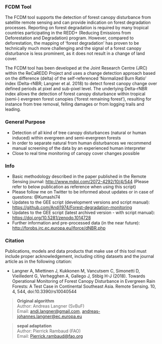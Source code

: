 ### FCDM Tool
The FCDM tool supports the detection of forest canopy disturbance from satellite remote sensing and can provide indication on forest degradation processes. 
Reporting on forest degradation is required by many tropical countries participating in the REDD+ (Reducing Emissions from Deforestation and Degradation) program. 
However, compared to deforestation, the mapping of ‘forest degradation’ has proven to be technically much more challenging and the signal of a forest canopy 
disturbance is less prominent, as it does not result in a change of land cover.

The FCDM tool has been developed at the Joint Research Centre (JRC) within the ReCaREDD Project and uses a change detection approach based on the difference (delta) 
of the self-referenced ‘Normalized Burn Ratio’ index (Delta-rNBR; Langner et al. 2018) to detect forest canopy change over defined periods at pixel and sub-pixel level. 
The underlying Delta-rNBR index allows the detection of forest canopy disturbance within tropical (semi-) evergreen forest canopies (‘forest remaining forest’), 
resulting for instance from tree removal, felling damages or from logging trails and leading.

### General Purpose  
- Detection of all kind of tree canopy disturbances (natural or human induced) within evergreen and semi-evergreen forests
- In order to separate natural from human disturbances we recommend manual screening of the data by an experienced human interpreter
- Close to real time monitoring of canopy cover changes possible

### Info     
- Basic methodology described in the paper published in the Remote Sensing journal:   http://www.mdpi.com/2072-4292/10/4/544
  (Please refer to below publication as reference when using this script)
- Please follow me on Twitter to be informed about updates or in case of questions:   @Kumashi74
- Updates to the GEE script (development versions and script manual):                 https://github.com/Andi1974/Forest-degradation-monitoring 
- Updates to the GEE script (latest archived version - with script manual):           https://doi.org/10.5281/zenodo.1014728
- Further information and pre-processed data (in the near future):                    http://forobs.jrc.ec.europa.eu/iforce/dNBR.php

### Citation
Publications, models and data products that make use of this tool must include proper acknowledgement, including citing datasets and the journal article as in the 
following citation:

- Langner A, Miettinen J, Kukkonen M, Vancutsem C, Simonetti D, Vieilledent G, Verhegghen A, Gallego J, Stibig H-J (2018). Towards Operational Monitoring of Forest 
  Canopy Disturbance in Evergreen Rain Forests: A Test Case in Continental Southeast Asia. Remote Sensing. 10, 4, 544, doi:10.3390/rs10040544

> **Original algorithm**  
> Author:  Andreas Langner (SvBuF)  
> Email:  andi.langner@gmail.com, andreas-johannes.langner@ec.europa.eu  
  
> **sepal adaptation**  
> Author: Pierrick Rambaud (FAO)  
> Email: Pierrick.rambaud@fao.org  


